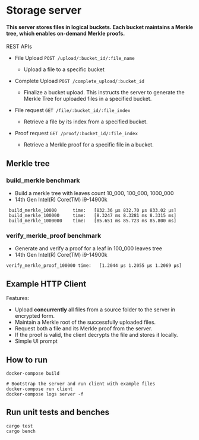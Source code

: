
# Storage server

####  This server stores files in logical buckets. Each bucket maintains a Merkle tree, which enables on-demand Merkle proofs.

REST APIs
 
- File Upload `POST /upload/:bucket_id/:file_name`
    - Upload a file to a specific bucket

- Complete Upload `POST /complete_upload/:bucket_id`
    - Finalize a bucket upload. This instructs the server to generate the Merkle Tree for uploaded files in a specified bucket. 

- File request `GET /file/:bucket_id/:file_index`
    - Retrieve a file by its index from a specified bucket.

- Proof request `GET /proof/:bucket_id/:file_index`
    - Retrieve a Merkle proof for a specific file in a bucket.

## Merkle tree

### build_merkle benchmark 

- Build a merkle tree with leaves count 10_000, 100_000, 1000_000
- 14th Gen Intel(R) Core(TM) i9-14900k

```
 build_merkle_10000      time:   [832.36 µs 832.70 µs 833.02 µs]
 build_merkle_100000     time:   [8.3247 ms 8.3281 ms 8.3315 ms]
 build_merkle_1000000    time:   [85.651 ms 85.723 ms 85.800 ms]
```

### verify_merkle_proof benchmark
- Generate and verify a proof for a leaf in 100_000 leaves tree
- 14th Gen Intel(R) Core(TM) i9-14900k

```
verify_merkle_proof_100000 time:   [1.2044 µs 1.2055 µs 1.2069 µs]
```

## Example HTTP Client

Features:

- Upload **concurrently** all files from a source folder to the server in encrypted form.
- Maintain a Merkle root of the successfully uploaded files.
- Request both a file and its Merkle proof from the server.
- If the proof is valid, the client decrypts the file and stores it locally.
- Simple UI prompt

## How to run

```
docker-compose build

# Bootstrap the server and run client with example files
docker-compose run client
docker-compose logs server -f
```

## Run unit tests and benches
```
cargo test
cargo bench
```
